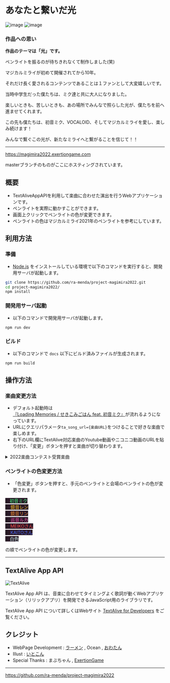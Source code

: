 # あなたと繋いだ光

![image](https://user-images.githubusercontent.com/16377686/180229215-cdf9db95-97be-4074-a1b7-c2dedf1ae41f.png)
![image](https://user-images.githubusercontent.com/16377686/180235304-9b3d9f24-f32d-4a06-b000-c352a1b1542c.png)





### 作品への思い

**作品のテーマは「光」です。**

ペンライトを振るのが待ちきれなくて制作しました(笑)

マジカルミライが初めて開催されてから10年。

それだけ長く愛されるコンテンツであることは１ファンとして大変嬉しいです。

当時中学生だった僕たちは、ミク達と共に大人になりました。

楽しいときも、苦しいときも、あの場所でみんなで照らした光が、僕たちを前へ進ませてくれます。

この先も僕たちは、初音ミク、VOCALOID、そしてマジカルミライを愛し、楽しみ続けます！

みんなで繋ぐこの光が、新たなミライへと繋がることを信じて！！

---

https://magimira2022.exertiongame.com

masterブランチのものがここにホスティングされています。

## 概要

* TextAliveAppAPIを利用して楽曲に合わせた演出を行うWebアプリケーションです。
* ペンライトを実際に動かすことができます。
* 画面上クリックでペンライトの色が変更できます。
* ペンライトの色はマジカルミライ2021年のペンライトを参考にしています。

## 利用方法

### 準備

* [Node.js](https://nodejs.org/) をインストールしている環境で以下のコマンドを実行すると、開発用サーバが起動します。

```sh
git clone https://github.com/ra-menda/project-magimira2022.git
cd project-magimira2022/
npm install
```

### 開発用サーバ起動

* 以下のコマンドで開発用サーバが起動します。

```sh
npm run dev
```

### ビルド

* 以下のコマンドで `docs` 以下にビルド済みファイルが生成されます。

```sh
npm run build
```

## 操作方法

### 楽曲変更方法

* デフォルト起動時は[『Loading Memories / せきこみごはん feat. 初音ミク』](https://www.youtube.com/watch?v=ZOTJgXBkJpc)が流れるようになっています。
* URLにクエリパラメータ`ta_song_url={楽曲URL}`をつけることで好きな楽曲で楽しめます。
* 右下のURL欄にTextAlive対応楽曲のYoutube動画やニコニコ動画のURLを貼り付け、「変更」ボタンを押すと楽曲が切り替わります。

<details>
<summary>2022楽曲コンテスト受賞楽曲</summary>

[『Loading Memories / せきこみごはん feat. 初音ミク』https://www.youtube.com/watch?v=ZOTJgXBkJpc](https://www.youtube.com/watch?v=ZOTJgXBkJpc)

[『青に溶けた風船 / 初音ミク』https://piapro.jp/t/9cSd/20220205030039](https://piapro.jp/t/9cSd/20220205030039)

[『歌の欠片と / MEIKO』https://www.youtube.com/watch?v=CkIy0PdUGjk](https://www.youtube.com/watch?v=CkIy0PdUGjk)

[『未完のストーリー / 初音ミク』https://www.youtube.com/watch?v=GSt0gPV2E9M](https://www.youtube.com/watch?v=GSt0gPV2E9M)

[『Miku＆cat nap - みはるかす』https://www.youtube.com/watch?v=qVTavYjd9Ek](https://www.youtube.com/watch?v=qVTavYjd9Ek)

[『201 - fear ft. hatsune miku』https://www.youtube.com/watch?v=ZK2rp1VdNy4](https://www.youtube.com/watch?v=ZK2rp1VdNy4)
</details>

### ペンライトの色変更方法

* 「色変更」ボタンを押すと、手元のペンライトと会場のペンライトの色が変更されます。

<span style="background-color:#130110E5">
1. <span style="color: #46FF82 ">初音ミク</span><br>
2. <span style="color: #ffc527">鏡音レン</span><br>
3. <span style="color: #f58e2d">鏡音リン</span><br>
4. <span style="color: #fc52ad">巡音ルカ</span><br>
5. <span style="color: #ff4848">MEIKOさん</span><br>
6. <span style="color: #4668ff">KAITOさん</span><br>
7. <span style="color: #d6ffff">白色</span><br>
</span>

の順でペンライトの色が変更します。

---

## TextAlive App API

![TextAlive](https://i.gyazo.com/thumb/1000/5301e6f642d255c5cfff98e049b6d1f3-png.png)

TextAlive App API は、音楽に合わせてタイミングよく歌詞が動くWebアプリケーション（リリックアプリ）を開発できるJavaScript用のライブラリです。

TextAlive App API について詳しくはWebサイト [TextAlive for Developers](https://developer.textalive.jp/) をご覧ください。

## クレジット

* WebPage Development : [ラーメン](https://twitter.com/ramenda) , Ocean , [おわたん](https://twitter.com/owatan1341)
* Illust : [いとこん](https://twitter.com/itokon71)
* Special Thanks : まぶちゃん , [ExertionGame](https://twitter.com/ExertionGame)

---
https://github.com/ra-menda/project-magimira2022
